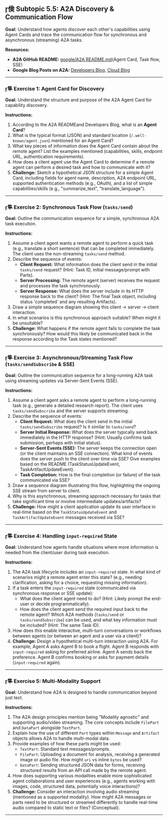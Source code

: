 ## 倹 Subtopic 5.5: A2A Discovery & Communication Flow

**Goal:** Understand how agents discover each other's capabilities using Agent Cards and trace the communication flow for synchronous and asynchronous (streaming) A2A tasks.

**Resources:**

* **A2A GitHub README:** [google/A2A README.md](https://github.com/google/A2A/blob/main/README.md)(Agent Card, Task flow, SSE)
* **Google Blog Posts on A2A:** [Developers Blog](https://developers.googleblog.com/en/a2a-a-new-era-of-agent-interoperability/), [Cloud Blog](https://cloud.google.com/blog/topics/partners/best-agentic-ecosystem-helping-partners-build-ai-agents-next25)

---

### 隼 **Exercise 1: Agent Card for Discovery**

**Goal:** Understand the structure and purpose of the A2A Agent Card for capability discovery.

**Instructions:**

1.  According to the A2A READMEand Developers Blog, what is an **Agent Card**?
2.  What is the typical format (JSON) and standard location (`/.well-known/agent.json`) mentioned for an Agent Card?
3.  What key pieces of information does the Agent Card contain about the remote agent? List the examples mentioned (capabilities, skills, endpoint URL, authentication requirements).
4.  How does a client agent use the Agent Card to determine if a remote agent can perform a desired task and how to communicate with it?
5.  **Challenge:** Sketch a hypothetical JSON structure for a simple Agent Card, including fields for agent name, description, A2A endpoint URL, supported authentication methods (e.g., OAuth), and a list of simple capabilities/skills (e.g., "summarize_text", "translate_language").

---

### 隼 **Exercise 2: Synchronous Task Flow (`tasks/send`)**

**Goal:** Outline the communication sequence for a simple, synchronous A2A task execution.

**Instructions:**

1.  Assume a client agent wants a remote agent to perform a quick task (e.g., translate a short sentence) that can be completed immediately. The client uses the non-streaming `tasks/send` method.
2.  Describe the sequence of events:
    * **Client Request:** What information does the client send in the initial `tasks/send` request? (Hint: Task ID, initial message/prompt with Parts).
    * **Server Processing:** The remote agent (server) receives the request and processes the task synchronously.
    * **Server Response:** What does the server include in its HTTP response back to the client? (Hint: The final Task object, including status 'completed' and any resulting Artifacts).
3.  Draw a simple sequence diagram showing this client -> server -> client interaction.
4.  In what scenarios is this synchronous approach suitable? When might it be unsuitable?
5.  **Challenge:** What happens if the remote agent fails to complete the task synchronously? How would this likely be communicated back in the response according to the Task states mentioned?

---

### 隼 **Exercise 3: Asynchronous/Streaming Task Flow (`tasks/sendSubscribe` & SSE)**

**Goal:** Outline the communication sequence for a long-running A2A task using streaming updates via Server-Sent Events (SSE).

**Instructions:**

1.  Assume a client agent asks a remote agent to perform a long-running task (e.g., generate a detailed research report). The client uses `tasks/sendSubscribe` and the server supports streaming.
2.  Describe the sequence of events:
    * **Client Request:** What does the client send in the initial `tasks/sendSubscribe` request? Is it similar to `tasks/send`?
    * **Server Initial Response:** What does the server typically send back immediately in the HTTP response? (Hint: Usually confirms task submission, perhaps with initial status).
    * **Server-Sent Events (SSE):** The server keeps the connection open (or the client maintains an SSE connection). What kind of events does the server push to the client over time via SSE? Give examples based on the README (TaskStatusUpdateEvent, TaskArtifactUpdateEvent).
    * **Task Completion:** How is the final completion (or failure) of the task communicated via SSE?
3.  Draw a sequence diagram illustrating this flow, highlighting the ongoing SSE stream from server to client.
4.  Why is this asynchronous, streaming approach necessary for tasks that take significant time or involve intermediate updates/artifacts?
5.  **Challenge:** How might a client application update its user interface in real-time based on the `TaskStatusUpdateEvent` and `TaskArtifactUpdateEvent` messages received via SSE?

---

### 隼 **Exercise 4: Handling `input-required` State**

**Goal:** Understand how agents handle situations where more information is needed from the client/user during task execution.

**Instructions:**

1.  The A2A task lifecycle includes an `input-required` state. In what kind of scenarios might a remote agent enter this state? (e.g., needing clarification, asking for a choice, requesting missing information).
2.  If a task enters the `input-required` state (communicated via synchronous response or SSE update):
    * What does the client agent need to do? (Hint: Likely prompt the end-user or decide programmatically).
    * How does the client agent send the required input back to the remote agent? Which A2A methods (`tasks/send` or `tasks/sendSubscribe`) can be used, and what key information must be included? (Hint: The same Task ID).
3.  How does this enable interactive, multi-turn conversations or workflows between agents (or between an agent and a user via a client)?
4.  **Challenge:** Design a hypothetical multi-turn interaction using A2A. For example, Agent A asks Agent B to book a flight. Agent B responds with `input-required` asking for preferred airline. Agent A sends back the preference. Agent B confirms booking or asks for payment details (`input-required` again).

---

### 隼 **Exercise 5: Multi-Modality Support**

**Goal:** Understand how A2A is designed to handle communication beyond just text.

**Instructions:**

1.  The A2A design principles mention being "Modality agnostic" and supporting audio/video streaming. The core concepts include `FilePart` and `DataPart` alongside `TextPart`.
2.  Explain how the use of different `Part` types within `Message` and `Artifact` objects allows A2A to handle multi-modal data.
3.  Provide examples of how these parts might be used:
    * `TextPart`: Standard text messages/prompts.
    * `FilePart`: Uploading a document for analysis, receiving a generated image or audio file. How might `uri` vs inline `bytes` be used?
    * `DataPart`: Sending structured JSON data for forms, receiving structured results from an API call made by the remote agent.
4.  How does supporting various modalities enable more sophisticated agent collaborations and user experiences (e.g., agents working with images, code, structured data, potentially voice interactions)?
5.  **Challenge:** Consider an interaction involving audio streaming (mentioned as a supported modality). How might A2A messages or parts need to be structured or streamed differently to handle real-time audio compared to static text or files? (Conceptual).

---